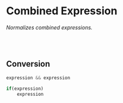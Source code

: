 
# Combined Expression

*Normalizes combined expressions.*

<br>
<br>

## Conversion

```js
expression && expression
```

```js
if(expression)
    expression
```

<br>
